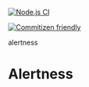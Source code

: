 [![Node.js CI](https://github.com/OurActivities/alertness/actions/workflows/publish.yml/badge.svg)](https://github.com/OurActivities/alertness/actions/workflows/publish.yml)

[![Commitizen friendly](https://img.shields.io/badge/commitizen-friendly-brightgreen.svg)](http://commitizen.github.io/cz-cli/)

alertness
# Alertness
